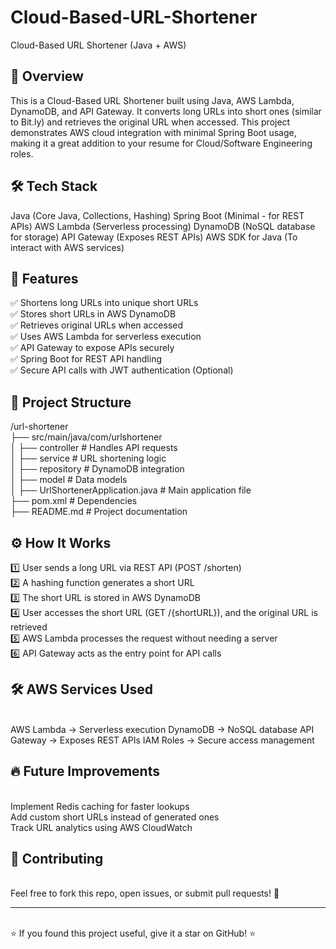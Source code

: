# Cloud-Based-URL-Shortener
Cloud-Based URL Shortener (Java + AWS)

<h2>🚀 Overview</h2>

This is a Cloud-Based URL Shortener built using Java, AWS Lambda, DynamoDB, and API Gateway. It converts long URLs into short ones (similar to Bit.ly) and retrieves the original URL when accessed. This project demonstrates AWS cloud integration with minimal Spring Boot usage, making it a great addition to your resume for Cloud/Software Engineering roles.

<h2>🛠️ Tech Stack</h2>

Java (Core Java, Collections, Hashing)
Spring Boot (Minimal - for REST APIs)
AWS Lambda (Serverless processing)
DynamoDB (NoSQL database for storage)
API Gateway (Exposes REST APIs)
AWS SDK for Java (To interact with AWS services)

<h2>🎯 Features</h2>

✅ Shortens long URLs into unique short URLs</br>
✅ Stores short URLs in AWS DynamoDB</br>
✅ Retrieves original URLs when accessed</br>
✅ Uses AWS Lambda for serverless execution</br>
✅ API Gateway to expose APIs securely</br>
✅ Spring Boot for REST API handling</br>
✅ Secure API calls with JWT authentication (Optional)</br>

<h2>📁 Project Structure</h2>

/url-shortener </br>
   ├── src/main/java/com/urlshortener </br>
   │   ├── controller  # Handles API requests </br>
   │   ├── service     # URL shortening logic </br>
   │   ├── repository  # DynamoDB integration </br>
   │   ├── model       # Data models </br>
   │   ├── UrlShortenerApplication.java  # Main application file </br>
   ├── pom.xml  # Dependencies </br>
   ├── README.md  # Project documentation </br>

<h2>⚙️ How It Works</h2>

1️⃣ User sends a long URL via REST API (POST /shorten)</br>
2️⃣ A hashing function generates a short URL</br>
3️⃣ The short URL is stored in AWS DynamoDB</br>
4️⃣ User accesses the short URL (GET /{shortURL}), and the original URL is retrieved</br>
5️⃣ AWS Lambda processes the request without needing a server</br>
6️⃣ API Gateway acts as the entry point for API calls</br>

<h2>🛠️ AWS Services Used</h2>
</br>
AWS Lambda → Serverless execution
DynamoDB → NoSQL database
API Gateway → Exposes REST APIs
IAM Roles → Secure access management
</br>
<h2>🔥 Future Improvements</h2>
</br>
Implement Redis caching for faster lookups
</br>
Add custom short URLs instead of generated ones
</br>
Track URL analytics using AWS CloudWatch
</br>
<h2>🎯 Contributing</h2>
</br>
Feel free to fork this repo, open issues, or submit pull requests! 🚀
<hr>
</br>
⭐ If you found this project useful, give it a star on GitHub! ⭐
